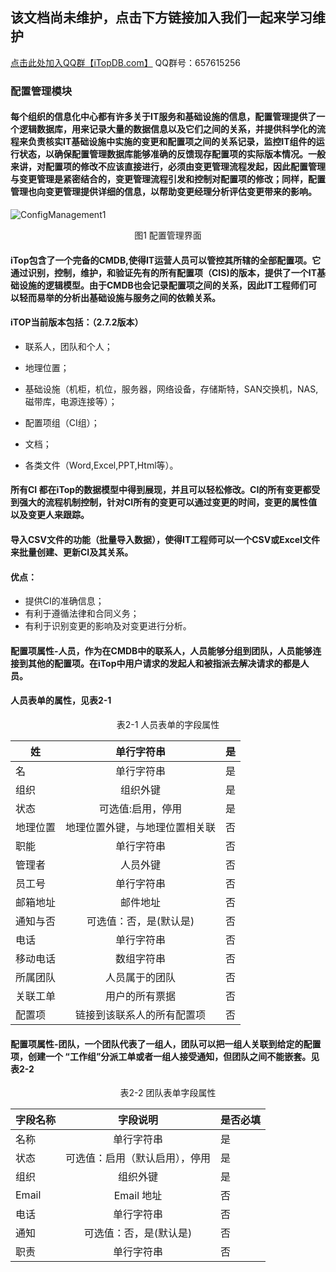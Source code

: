 ## 该文档尚未维护，点击下方链接加入我们一起来学习维护

[点击此处加入QQ群【iTopDB.com】](https://jq.qq.com/?_wv=1027&k=iY5f6Yys) QQ群号：657615256

###  配置管理模块

####     每个组织的信息化中心都有许多关于IT服务和基础设施的信息，配置管理提供了一个逻辑数据库，用来记录大量的数据信息以及它们之间的关系，并提供科学化的流程来负责核实IT基础设施中实施的变更和配置项之间的关系记录，监控IT组件的运行状态，以确保配置管理数据库能够准确的反馈现存配置项的实际版本情况。一般来讲，对配置项的修改不应该直接进行，必须由变更管理流程发起，因此配置管理与变更管理是紧密结合的，变更管理流程引发和控制对配置项的修改；同样，配置管理也向变更管理提供详细的信息，以帮助变更经理分析评估变更带来的影响。

![ConfigManagement1](C:\Users\HaiYangSu\Desktop\iTop学习\iTopDB-master\iTopDB-master\assets\ConfigManagement1.jpg)

  <center>图1 配置管理界面</center>

####       iTop包含了一个完备的CMDB,使得IT运营人员可以管控其所辖的全部配置项。它通过识别，控制，维护，和验证先有的所有配置项（CIS)的版本，提供了一个IT基础设施的逻辑模型。由于CMDB也会记录配置项之间的关系，因此IT工程师们可以轻而易举的分析出基础设施与服务之间的依赖关系。

#### iTOP当前版本包括：（2.7.2版本）

* 联系人，团队和个人；

* 地理位置；

* 基础设施（机柜，机位，服务器，网络设备，存储斯特，SAN交换机，NAS,磁带库，电源连接等）；

* 配置项组（CI组）；

* 文档；

* 各类文件（Word,Excel,PPT,Html等）。

####       所有CI 都在iTop的数据模型中得到展现，并且可以轻松修改。CI的所有变更都受到强大的流程机制控制，针对CI所有的变更可以通过变更的时间，变更的属性值以及变更人来跟踪。

####        导入CSV文件的功能（批量导入数据），使得IT工程师可以一个CSV或Excel文件来批量创建、更新CI及其关系。

#### 优点：

* 提供CI的准确信息；
* 有利于遵循法律和合同义务；
* 有利于识别变更的影响及对变更进行分析。



#### 配置项属性-人员，作为在CMDB中的联系人，人员能够分组到团队，人员能够连接到其他的配置项。在iTop中用户请求的发起人和被指派去解决请求的都是人员。

#### 人员表单的属性，见表2-1

<center>表2-1 人员表单的字段属性</center>

| 姓       |           单行字符串           | 是   |
| -------- | :----------------------------: | ---- |
| 名       |           单行字符串           | 是   |
| 组织     |            组织外键            | 是   |
| 状态     |       可选值:启用，停用        | 是   |
| 地理位置 | 地理位置外键，与地理位置相关联 | 否   |
| 职能     |           单行字符串           | 否   |
| 管理者   |            人员外键            | 否   |
| 员工号   |           单行字符串           | 否   |
| 邮箱地址 |            邮件地址            | 否   |
| 通知与否 |     可选值：否，是(默认是)     | 否   |
| 电话     |           单行字符串           | 否   |
| 移动电话 |           数组字符串           | 否   |
| 所属团队 |         人员属于的团队         | 否   |
| 关联工单 |         用户的所有票据         | 否   |
| 配置项   |   链接到该联系人的所有配置项   | 否   |

####      配置项属性-团队，一个团队代表了一组人，团队可以把一组人关联到给定的配置项，创建一个 “工作组”分派工单或者一组人接受通知，但团队之间不能嵌套。见表2-2

<center>表2-2 团队表单字段属性</center>

| 字段名称 |            字段说明            | 是否必填 |
| -------- | :----------------------------: | -------- |
| 名称     |           单行字符串           | 是       |
| 状态     | 可选值：启用（默认启用），停用 | 是       |
| 组织     |            组织外键            | 是       |
| Email    |           Email 地址           | 否       |
| 电话     |           单行字符串           | 否       |
| 通知     |     可选值：否，是(默认是)     | 否       |
| 职责     |           单行字符串           | 否       |